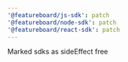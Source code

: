```yaml
---
'@featureboard/js-sdk': patch
'@featureboard/node-sdk': patch
'@featureboard/react-sdk': patch
---
```


Marked sdks as sideEffect free
